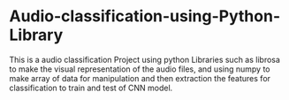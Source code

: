 # Audio-classification-using-Python-Library
This is a audio classification Project using python Libraries such as librosa to make the visual representation of the audio files, and using numpy to make array of data for manipulation and then extraction the features for classification to train and test of CNN model.
